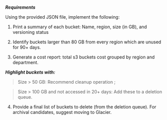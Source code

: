 ***Requirements***

Using the provided JSON file, implement the following:

1. Print a summary of each bucket: Name, region, size (in GB), and versioning status

2. Identify buckets larger than 80 GB from every region which are unused for 90+ days. 

3. Generate a cost report: total s3 buckets cost grouped by region and department. 

 ***Highlight buckets with:***

> Size > 50 GB: Recommend cleanup operation ;

> Size > 100 GB and not accessed in 20+ days: Add these to a deletion queue.

4. Provide a final list of buckets to delete (from the deletion queue). For archival candidates, suggest moving to Glacier.
